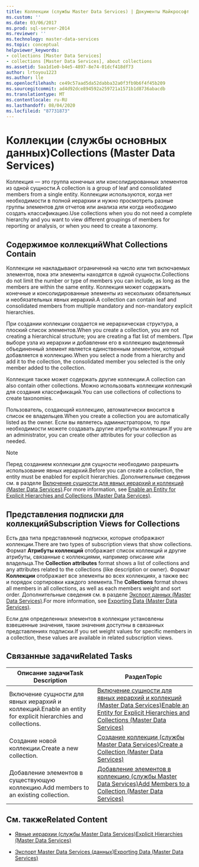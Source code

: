 ```yaml
---
title: Коллекции (службы Master Data Services) | Документы Майкрософт
ms.custom: ''
ms.date: 03/06/2017
ms.prod: sql-server-2014
ms.reviewer: ''
ms.technology: master-data-services
ms.topic: conceptual
helpviewer_keywords:
- collections [Master Data Services]
- collections [Master Data Services], about collections
ms.assetid: 5aa1d1e0-b4e5-4897-8e74-01dcf418df73
author: lrtoyou1223
ms.author: lle
ms.openlocfilehash: ce49c57aad5da52dabba32a0f3fb9b6f4f45b209
ms.sourcegitcommit: ad4d92dce894592a259721a1571b1d8736abacdb
ms.translationtype: MT
ms.contentlocale: ru-RU
ms.lasthandoff: 08/04/2020
ms.locfileid: "87731873"
---
```

# <a name="collections-master-data-services"></a><span data-ttu-id="eabfd-102">Коллекции (службы основных данных)</span><span class="sxs-lookup"><span data-stu-id="eabfd-102">Collections (Master Data Services)</span></span>
  <span data-ttu-id="eabfd-103">Коллекция — это группа конечных или консолидированных элементов из одной сущности.</span><span class="sxs-lookup"><span data-stu-id="eabfd-103">A collection is a group of leaf and consolidated members from a single entity.</span></span> <span data-ttu-id="eabfd-104">Коллекции используются, когда нет необходимости в полной иерархии и нужно просмотреть разные группы элементов для отчетов или анализа или когда необходимо создать классификацию.</span><span class="sxs-lookup"><span data-stu-id="eabfd-104">Use collections when you do not need a complete hierarchy and you want to view different groupings of members for reporting or analysis, or when you need to create a taxonomy.</span></span>  
  
## <a name="what-collections-contain"></a><span data-ttu-id="eabfd-105">Содержимое коллекций</span><span class="sxs-lookup"><span data-stu-id="eabfd-105">What Collections Contain</span></span>  
 <span data-ttu-id="eabfd-106">Коллекции не накладывают ограничений на число или тип включаемых элементов, пока эти элементы находятся в одной сущности.</span><span class="sxs-lookup"><span data-stu-id="eabfd-106">Collections do not limit the number or type of members you can include, as long as the members are within the same entity.</span></span> <span data-ttu-id="eabfd-107">Коллекция может содержать конечные и консолидированные элементы из нескольких обязательных и необязательных явных иерархий.</span><span class="sxs-lookup"><span data-stu-id="eabfd-107">A collection can contain leaf and consolidated members from multiple mandatory and non-mandatory explicit hierarchies.</span></span>  
  
 <span data-ttu-id="eabfd-108">При создании коллекции создается не иерархическая структура, а плоский список элементов.</span><span class="sxs-lookup"><span data-stu-id="eabfd-108">When you create a collection, you are not creating a hierarchical structure; you are creating a flat list of members.</span></span> <span data-ttu-id="eabfd-109">При выборе узла из иерархии и добавлении его в коллекцию выделенный объединенный элемент является единственным элементом, который добавляется в коллекцию.</span><span class="sxs-lookup"><span data-stu-id="eabfd-109">When you select a node from a hierarchy and add it to the collection, the consolidated member you selected is the only member added to the collection.</span></span>  
  
 <span data-ttu-id="eabfd-110">Коллекция также может содержать другие коллекции.</span><span class="sxs-lookup"><span data-stu-id="eabfd-110">A collection can also contain other collections.</span></span> <span data-ttu-id="eabfd-111">Можно использовать коллекции коллекций для создания классификаций.</span><span class="sxs-lookup"><span data-stu-id="eabfd-111">You can use collections of collections to create taxonomies.</span></span>  
  
 <span data-ttu-id="eabfd-112">Пользователь, создающий коллекцию, автоматически вносится в список ее владельцев.</span><span class="sxs-lookup"><span data-stu-id="eabfd-112">When you create a collection you are automatically listed as the owner.</span></span> <span data-ttu-id="eabfd-113">Если вы являетесь администратором, то при необходимости можете создавать другие атрибуты коллекции.</span><span class="sxs-lookup"><span data-stu-id="eabfd-113">If you are an administrator, you can create other attributes for your collection as needed.</span></span>  
  
> [!NOTE]  
>  <span data-ttu-id="eabfd-114">Перед созданием коллекции для сущности необходимо разрешить использование явных иерархий.</span><span class="sxs-lookup"><span data-stu-id="eabfd-114">Before you can create a collection, the entity must be enabled for explicit hierarchies.</span></span> <span data-ttu-id="eabfd-115">Дополнительные сведения см. в разделе [Включение сущности для явных иерархий и коллекций &#40;Master Data Services&#41;](enable-an-entity-for-explicit-hierarchies-and-collections-master-data-services.md).</span><span class="sxs-lookup"><span data-stu-id="eabfd-115">For more information, see [Enable an Entity for Explicit Hierarchies and Collections &#40;Master Data Services&#41;](enable-an-entity-for-explicit-hierarchies-and-collections-master-data-services.md).</span></span>  
  
## <a name="subscription-views-for-collections"></a><span data-ttu-id="eabfd-116">Представления подписки для коллекций</span><span class="sxs-lookup"><span data-stu-id="eabfd-116">Subscription Views for Collections</span></span>  
 <span data-ttu-id="eabfd-117">Есть два типа представлений подписки, которые отображают коллекции.</span><span class="sxs-lookup"><span data-stu-id="eabfd-117">There are two types of subscription views that show collections.</span></span> <span data-ttu-id="eabfd-118">Формат **Атрибуты коллекций** отображает список коллекций и другие атрибуты, связанные с коллекциями, например описание или владельца.</span><span class="sxs-lookup"><span data-stu-id="eabfd-118">The **Collection attributes** format shows a list of collections and any attributes related to the collections (like description or owner).</span></span> <span data-ttu-id="eabfd-119">Формат **Коллекции** отображает все элементы во всех коллекциях, а также вес и порядок сортировки каждого элемента.</span><span class="sxs-lookup"><span data-stu-id="eabfd-119">The **Collections** format shows all members in all collections, as well as each members weight and sort order.</span></span> <span data-ttu-id="eabfd-120">Дополнительные сведения см. в разделе [Экспорт данных &#40;Master Data Services&#41;](overview-exporting-data-master-data-services.md).</span><span class="sxs-lookup"><span data-stu-id="eabfd-120">For more information, see [Exporting Data &#40;Master Data Services&#41;](overview-exporting-data-master-data-services.md).</span></span>  
  
 <span data-ttu-id="eabfd-121">Если для определенных элементов в коллекции установлены взвешенные значения, такие значения доступны в связанных представлениях подписки.</span><span class="sxs-lookup"><span data-stu-id="eabfd-121">If you set weight values for specific members in a collection, these values are available in related subscription views.</span></span>  
  
## <a name="related-tasks"></a><span data-ttu-id="eabfd-122">Связанные задачи</span><span class="sxs-lookup"><span data-stu-id="eabfd-122">Related Tasks</span></span>  
  
|<span data-ttu-id="eabfd-123">Описание задачи</span><span class="sxs-lookup"><span data-stu-id="eabfd-123">Task Description</span></span>|<span data-ttu-id="eabfd-124">Раздел</span><span class="sxs-lookup"><span data-stu-id="eabfd-124">Topic</span></span>|  
|----------------------|-----------|  
|<span data-ttu-id="eabfd-125">Включение сущности для явных иерархий и коллекций.</span><span class="sxs-lookup"><span data-stu-id="eabfd-125">Enable an entity for explicit hierarchies and collections.</span></span>|[<span data-ttu-id="eabfd-126">Включение сущности для явных иерархий и коллекций &#40;Master Data Services&#41;</span><span class="sxs-lookup"><span data-stu-id="eabfd-126">Enable an Entity for Explicit Hierarchies and Collections &#40;Master Data Services&#41;</span></span>](enable-an-entity-for-explicit-hierarchies-and-collections-master-data-services.md)|  
|<span data-ttu-id="eabfd-127">Создание новой коллекции.</span><span class="sxs-lookup"><span data-stu-id="eabfd-127">Create a new collection.</span></span>|[<span data-ttu-id="eabfd-128">Создание коллекции (службы Master Data Services)</span><span class="sxs-lookup"><span data-stu-id="eabfd-128">Create a Collection &#40;Master Data Services&#41;</span></span>](../../2014/master-data-services/create-a-collection-master-data-services.md)|  
|<span data-ttu-id="eabfd-129">Добавление элементов в существующую коллекцию.</span><span class="sxs-lookup"><span data-stu-id="eabfd-129">Add members to an existing collection.</span></span>|[<span data-ttu-id="eabfd-130">Добавление элементов в коллекцию (службы Master Data Services)</span><span class="sxs-lookup"><span data-stu-id="eabfd-130">Add Members to a Collection &#40;Master Data Services&#41;</span></span>](../../2014/master-data-services/add-members-to-a-collection-master-data-services.md)|  
  
## <a name="related-content"></a><span data-ttu-id="eabfd-131">См. также</span><span class="sxs-lookup"><span data-stu-id="eabfd-131">Related Content</span></span>  
  
-   [<span data-ttu-id="eabfd-132">Явные иерархии (службы Master Data Services)</span><span class="sxs-lookup"><span data-stu-id="eabfd-132">Explicit Hierarchies &#40;Master Data Services&#41;</span></span>](../../2014/master-data-services/explicit-hierarchies-master-data-services.md)  
  
-   [<span data-ttu-id="eabfd-133">Экспорт Master Data Services &#40;данных&#41;</span><span class="sxs-lookup"><span data-stu-id="eabfd-133">Exporting Data &#40;Master Data Services&#41;</span></span>](overview-exporting-data-master-data-services.md)  
  
  
